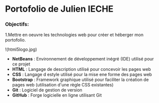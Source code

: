 # Portofolio de Julien IECHE



### Objectifs:

1.Mettre en oeuvre les technologies web pour créer et héberger mon portofolio.

!(html5logo.jpg)


- **NetBeans** : Environnement de développement inégré (IDE) utilisé pour ce projet 
- **HTML** : Langage de description utilisé pour concevoir les pages web
- **CSS** : Langage d estyle utilisé pour la mise ene forme des pages web
- **Bootstrap** : Framework graphique utilisé pour faciliter la création de pages web (utilisation d'une règle CSS existantes)
- **Git** : Logiciel de gestion de version
- **GitHub** : Forge logicielle en ligne utilisant Git

